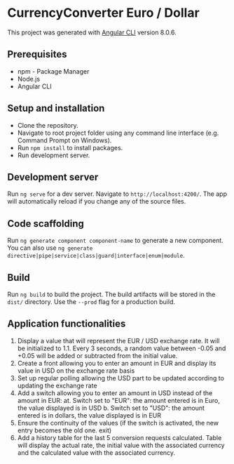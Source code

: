 # CurrencyConverter Euro / Dollar

This project was generated with [Angular CLI](https://github.com/angular/angular-cli) version 8.0.6.

## Prerequisites
- npm - Package Manager
- Node.js
- Angular CLI

## Setup and installation
- Clone the repository.
- Navigate to root project folder using any command line interface (e.g. Command Prompt on Windows). 
- Run `npm install` to install packages.
- Run development server.

## Development server

Run `ng serve` for a dev server. Navigate to `http://localhost:4200/`. The app will automatically reload if you change any of the source files.

## Code scaffolding

Run `ng generate component component-name` to generate a new component. You can also use `ng generate directive|pipe|service|class|guard|interface|enum|module`.

## Build

Run `ng build` to build the project. The build artifacts will be stored in the `dist/` directory. Use the `--prod` flag for a production build.

## Application functionalities

1. Display a value that will represent the EUR / USD exchange rate. It will be initialized to 1.1.
Every 3 seconds, a random value between -0.05 and +0.05 will be added or subtracted from the
initial value.
2. Create a front allowing you to enter an amount in EUR and display its value in USD on the
exchange rate basis
3. Set up regular polling allowing the USD part to be updated according to
updating the exchange rate
4. Add a switch allowing you to enter an amount in USD instead of the amount in EUR:
at. Switch set to "EUR": the amount entered is in Euro, the value displayed is in USD
b. Switch set to "USD": the amount entered is in dollars, the value displayed is in EUR
5. Ensure the continuity of the values ​​(if the switch is activated, the new entry becomes the old one.
exit)
6. Add a history table for the last 5 conversion requests calculated. 
Table will display the actual rate, the initial value with the associated currency and the calculated value
with the associated currency.
